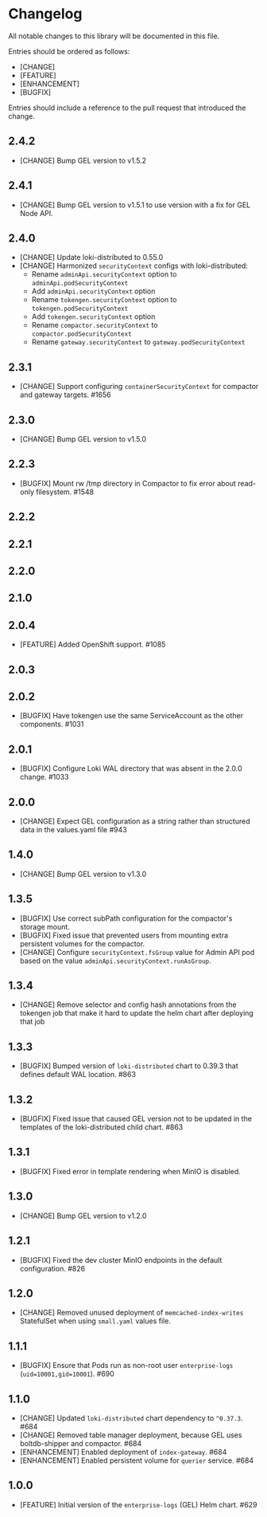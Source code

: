 # Changelog

All notable changes to this library will be documented in this file.

Entries should be ordered as follows:

- [CHANGE]
- [FEATURE]
- [ENHANCEMENT]
- [BUGFIX]

Entries should include a reference to the pull request that introduced the change.

## 2.4.2

- [CHANGE] Bump GEL version to v1.5.2

## 2.4.1

- [CHANGE] Bump GEL version to v1.5.1 to use version with a fix for GEL Node API.

## 2.4.0

- [CHANGE] Update loki-distributed to 0.55.0
- [CHANGE] Harmonized `securityContext` configs with loki-distributed:
  - Rename `adminApi.securityContext` option to `adminApi.podSecurityContext`
  - Add `adminApi.securityContext` option
  - Rename `tokengen.securityContext` option to `tokengen.podSecurityContext`
  - Add `tokengen.securityContext` option
  - Rename `compactor.securityContext` to `compactor.podSecurityContext`
  - Rename `gateway.securityContext` to `gateway.podSecurityContext`

## 2.3.1

- [CHANGE] Support configuring `containerSecurityContext` for compactor and gateway targets. #1656

## 2.3.0

- [CHANGE] Bump GEL version to v1.5.0

## 2.2.3

- [BUGFIX] Mount rw /tmp directory in Compactor to fix error about read-only filesystem. #1548

## 2.2.2

## 2.2.1

## 2.2.0

## 2.1.0

## 2.0.4

- [FEATURE] Added OpenShift support. #1085

## 2.0.3

## 2.0.2

- [BUGFIX] Have tokengen use the same ServiceAccount as the other components. #1031

## 2.0.1

- [BUGFIX] Configure Loki WAL directory that was absent in the 2.0.0 change. #1033

## 2.0.0

- [CHANGE] Expect GEL configuration as a string rather than structured data in the values.yaml file #943

## 1.4.0

- [CHANGE] Bump GEL version to v1.3.0

## 1.3.5

- [BUGFIX] Use correct subPath configuration for the compactor's storage mount.
- [BUGFIX] Fixed issue that prevented users from mounting extra persistent volumes for the compactor.
- [CHANGE] Configure `securityContext.fsGroup` value for Admin API pod based on the value `adminApi.securityContext.runAsGroup`.

## 1.3.4

- [CHANGE] Remove selector and config hash annotations from the tokengen job that make it hard to update the helm chart after deploying that job

## 1.3.3

- [BUGFIX] Bumped version of `loki-distributed` chart to 0.39.3 that defines default WAL location. #863

## 1.3.2

- [BUGFIX] Fixed issue that caused GEL version not to be updated in the templates of the loki-distributed child chart. #863

## 1.3.1

- [BUGFIX] Fixed error in template rendering when MinIO is disabled.

## 1.3.0

- [CHANGE] Bump GEL version to v1.2.0

## 1.2.1

- [BUGFIX] Fixed the dev cluster MinIO endpoints in the default configuration. #826

## 1.2.0

- [CHANGE] Removed unused deployment of `memcached-index-writes` StatefulSet when using `small.yaml` values file.

## 1.1.1

- [BUGFIX] Ensure that Pods run as non-root user `enterprise-logs` (`uid=10001,gid=10001`). #690

## 1.1.0

* [CHANGE] Updated `loki-distributed` chart dependency to `^0.37.3`. #684
* [CHANGE] Removed table manager deployment, because GEL uses boltdb-shipper and compactor. #684
* [ENHANCEMENT] Enabled deployment of `index-gateway`. #684
* [ENHANCEMENT] Enabled persistent volume for `querier` service. #684

## 1.0.0

* [FEATURE] Initial version of the `enterprise-logs` (GEL) Helm chart. #629
